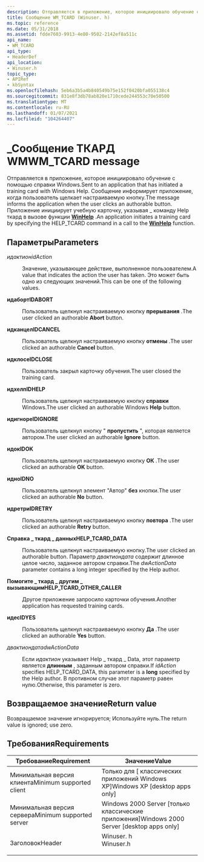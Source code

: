 ```yaml
---
description: Отправляется в приложение, которое инициировало обучение с помощью справки Windows.
title: Сообщение WM_TCARD (Winuser. h)
ms.topic: reference
ms.date: 05/31/2018
ms.assetid: fdde7603-9913-4e80-9502-2142ef8a511c
api_name:
- WM_TCARD
api_type:
- HeaderDef
api_location:
- Winuser.h
topic_type:
- APIRef
- kbSyntax
ms.openlocfilehash: 5eb6a3b5a4b840549b75e152f0420bfa055138c4
ms.sourcegitcommit: 831e8f3db78ab820e1710cede244553c70e50500
ms.translationtype: MT
ms.contentlocale: ru-RU
ms.lasthandoff: 01/07/2021
ms.locfileid: "104264407"
---
```

# <a name="wm_tcard-message"></a><span data-ttu-id="ff38a-103">\_Сообщение ТКАРД WM</span><span class="sxs-lookup"><span data-stu-id="ff38a-103">WM\_TCARD message</span></span>

<span data-ttu-id="ff38a-104">Отправляется в приложение, которое инициировало обучение с помощью справки Windows.</span><span class="sxs-lookup"><span data-stu-id="ff38a-104">Sent to an application that has initiated a training card with Windows Help.</span></span> <span data-ttu-id="ff38a-105">Сообщение информирует приложение, когда пользователь щелкает настраиваемую кнопку.</span><span class="sxs-lookup"><span data-stu-id="ff38a-105">The message informs the application when the user clicks an authorable button.</span></span> <span data-ttu-id="ff38a-106">Приложение инициирует учебную карточку, указывая \_ команду Help ткард в вызове функции [**WinHelp**](/windows/desktop/api/Winuser/nf-winuser-winhelpa) .</span><span class="sxs-lookup"><span data-stu-id="ff38a-106">An application initiates a training card by specifying the HELP\_TCARD command in a call to the [**WinHelp**](/windows/desktop/api/Winuser/nf-winuser-winhelpa) function.</span></span>

## <a name="parameters"></a><span data-ttu-id="ff38a-107">Параметры</span><span class="sxs-lookup"><span data-stu-id="ff38a-107">Parameters</span></span>

<dl> <dt>

<span data-ttu-id="ff38a-108">*идактион*</span><span class="sxs-lookup"><span data-stu-id="ff38a-108">*idAction*</span></span> 
</dt> <dd>

<span data-ttu-id="ff38a-109">Значение, указывающее действие, выполненное пользователем.</span><span class="sxs-lookup"><span data-stu-id="ff38a-109">A value that indicates the action the user has taken.</span></span> <span data-ttu-id="ff38a-110">Это может быть одно из следующих значений.</span><span class="sxs-lookup"><span data-stu-id="ff38a-110">This can be one of the following values.</span></span>

<dt>

<span id="IDABORT"></span><span id="idabort"></span>

<span data-ttu-id="ff38a-111"><span id="IDABORT"></span><span id="idabort"></span>**идаборт**</span><span class="sxs-lookup"><span data-stu-id="ff38a-111"><span id="IDABORT"></span><span id="idabort"></span>**IDABORT**</span></span>


</dt> <dd>

<span data-ttu-id="ff38a-112">Пользователь щелкнул настраиваемую кнопку **прерывания** .</span><span class="sxs-lookup"><span data-stu-id="ff38a-112">The user clicked an authorable **Abort** button.</span></span>

</dd> <dt>

<span id="IDCANCEL"></span><span id="idcancel"></span>

<span data-ttu-id="ff38a-113"><span id="IDCANCEL"></span><span id="idcancel"></span>**идканцел**</span><span class="sxs-lookup"><span data-stu-id="ff38a-113"><span id="IDCANCEL"></span><span id="idcancel"></span>**IDCANCEL**</span></span>


</dt> <dd>

<span data-ttu-id="ff38a-114">Пользователь щелкнул настраиваемую кнопку **отмены** .</span><span class="sxs-lookup"><span data-stu-id="ff38a-114">The user clicked an authorable **Cancel** button.</span></span>

</dd> <dt>

<span id="IDCLOSE"></span><span id="idclose"></span>

<span data-ttu-id="ff38a-115"><span id="IDCLOSE"></span><span id="idclose"></span>**идклосе**</span><span class="sxs-lookup"><span data-stu-id="ff38a-115"><span id="IDCLOSE"></span><span id="idclose"></span>**IDCLOSE**</span></span>


</dt> <dd>

<span data-ttu-id="ff38a-116">Пользователь закрыл карточку обучения.</span><span class="sxs-lookup"><span data-stu-id="ff38a-116">The user closed the training card.</span></span>

</dd> <dt>

<span id="IDHELP"></span><span id="idhelp"></span>

<span data-ttu-id="ff38a-117"><span id="IDHELP"></span><span id="idhelp"></span>**идхелп**</span><span class="sxs-lookup"><span data-stu-id="ff38a-117"><span id="IDHELP"></span><span id="idhelp"></span>**IDHELP**</span></span>


</dt> <dd>

<span data-ttu-id="ff38a-118">Пользователь щелкнул настраиваемую кнопку **справки** Windows.</span><span class="sxs-lookup"><span data-stu-id="ff38a-118">The user clicked an authorable Windows **Help** button.</span></span>

</dd> <dt>

<span id="IDIGNORE"></span><span id="idignore"></span>

<span data-ttu-id="ff38a-119"><span id="IDIGNORE"></span><span id="idignore"></span>**идигноре**</span><span class="sxs-lookup"><span data-stu-id="ff38a-119"><span id="IDIGNORE"></span><span id="idignore"></span>**IDIGNORE**</span></span>


</dt> <dd>

<span data-ttu-id="ff38a-120">Пользователь щелкнул кнопку " **пропустить** ", которая является автором.</span><span class="sxs-lookup"><span data-stu-id="ff38a-120">The user clicked an authorable **Ignore** button.</span></span>

</dd> <dt>

<span id="IDOK"></span><span id="idok"></span>

<span data-ttu-id="ff38a-121"><span id="IDOK"></span><span id="idok"></span>**идок**</span><span class="sxs-lookup"><span data-stu-id="ff38a-121"><span id="IDOK"></span><span id="idok"></span>**IDOK**</span></span>


</dt> <dd>

<span data-ttu-id="ff38a-122">Пользователь щелкнул настраиваемую кнопку **ОК** .</span><span class="sxs-lookup"><span data-stu-id="ff38a-122">The user clicked an authorable **OK** button.</span></span>

</dd> <dt>

<span id="IDNO"></span><span id="idno"></span>

<span data-ttu-id="ff38a-123"><span id="IDNO"></span><span id="idno"></span>**идно**</span><span class="sxs-lookup"><span data-stu-id="ff38a-123"><span id="IDNO"></span><span id="idno"></span>**IDNO**</span></span>


</dt> <dd>

<span data-ttu-id="ff38a-124">Пользователь щелкнул элемент "Автор" **без** кнопки.</span><span class="sxs-lookup"><span data-stu-id="ff38a-124">The user clicked an authorable **No** button.</span></span>

</dd> <dt>

<span id="IDRETRY"></span><span id="idretry"></span>

<span data-ttu-id="ff38a-125"><span id="IDRETRY"></span><span id="idretry"></span>**идретри**</span><span class="sxs-lookup"><span data-stu-id="ff38a-125"><span id="IDRETRY"></span><span id="idretry"></span>**IDRETRY**</span></span>


</dt> <dd>

<span data-ttu-id="ff38a-126">Пользователь щелкнул настраиваемую кнопку **повтора** .</span><span class="sxs-lookup"><span data-stu-id="ff38a-126">The user clicked an authorable **Retry** button.</span></span>

</dd> <dt>

<span id="HELP_TCARD_DATA"></span><span id="help_tcard_data"></span>

<span data-ttu-id="ff38a-127"><span id="HELP_TCARD_DATA"></span><span id="help_tcard_data"></span>**Справка \_ ткард \_ данных**</span><span class="sxs-lookup"><span data-stu-id="ff38a-127"><span id="HELP_TCARD_DATA"></span><span id="help_tcard_data"></span>**HELP\_TCARD\_DATA**</span></span>


</dt> <dd>

<span data-ttu-id="ff38a-128">Пользователь щелкнул настраиваемую кнопку.</span><span class="sxs-lookup"><span data-stu-id="ff38a-128">The user clicked an authorable button.</span></span> <span data-ttu-id="ff38a-129">Параметр *двактиондата* содержит длинное целое число, заданное автором справки.</span><span class="sxs-lookup"><span data-stu-id="ff38a-129">The *dwActionData* parameter contains a long integer specified by the Help author.</span></span>

</dd> <dt>

<span id="HELP_TCARD_OTHER_CALLER"></span><span id="help_tcard_other_caller"></span>

<span data-ttu-id="ff38a-130"><span id="HELP_TCARD_OTHER_CALLER"></span><span id="help_tcard_other_caller"></span>**Помогите \_ ткард \_ другим \_ вызывающим**</span><span class="sxs-lookup"><span data-stu-id="ff38a-130"><span id="HELP_TCARD_OTHER_CALLER"></span><span id="help_tcard_other_caller"></span>**HELP\_TCARD\_OTHER\_CALLER**</span></span>


</dt> <dd>

<span data-ttu-id="ff38a-131">Другое приложение запросило карточки обучения.</span><span class="sxs-lookup"><span data-stu-id="ff38a-131">Another application has requested training cards.</span></span>

</dd> <dt>

<span id="IDYES"></span><span id="idyes"></span>

<span data-ttu-id="ff38a-132"><span id="IDYES"></span><span id="idyes"></span>**идес**</span><span class="sxs-lookup"><span data-stu-id="ff38a-132"><span id="IDYES"></span><span id="idyes"></span>**IDYES**</span></span>


</dt> <dd>

<span data-ttu-id="ff38a-133">Пользователь щелкнул настраиваемую кнопку **Да** .</span><span class="sxs-lookup"><span data-stu-id="ff38a-133">The user clicked an authorable **Yes** button.</span></span>

</dd> </dl> </dd> <dt>

<span data-ttu-id="ff38a-134">*двактиондата*</span><span class="sxs-lookup"><span data-stu-id="ff38a-134">*dwActionData*</span></span> 
</dt> <dd>

<span data-ttu-id="ff38a-135">Если *идактион* указывает Help \_ ткард \_ Data, этот параметр является **длинным** , заданным автором справки.</span><span class="sxs-lookup"><span data-stu-id="ff38a-135">If *idAction* specifies HELP\_TCARD\_DATA, this parameter is a **long** specified by the Help author.</span></span> <span data-ttu-id="ff38a-136">В противном случае этот параметр равен нулю.</span><span class="sxs-lookup"><span data-stu-id="ff38a-136">Otherwise, this parameter is zero.</span></span>

</dd> </dl>

## <a name="return-value"></a><span data-ttu-id="ff38a-137">Возвращаемое значение</span><span class="sxs-lookup"><span data-stu-id="ff38a-137">Return value</span></span>

<span data-ttu-id="ff38a-138">Возвращаемое значение игнорируется; Используйте нуль.</span><span class="sxs-lookup"><span data-stu-id="ff38a-138">The return value is ignored; use zero.</span></span>

## <a name="requirements"></a><span data-ttu-id="ff38a-139">Требования</span><span class="sxs-lookup"><span data-stu-id="ff38a-139">Requirements</span></span>



| <span data-ttu-id="ff38a-140">Требование</span><span class="sxs-lookup"><span data-stu-id="ff38a-140">Requirement</span></span> | <span data-ttu-id="ff38a-141">Значение</span><span class="sxs-lookup"><span data-stu-id="ff38a-141">Value</span></span> |
|-------------------------------------|--------------------------------------------------------------------------------------|
| <span data-ttu-id="ff38a-142">Минимальная версия клиента</span><span class="sxs-lookup"><span data-stu-id="ff38a-142">Minimum supported client</span></span><br/> | <span data-ttu-id="ff38a-143">Только для \[ классических приложений Windows XP\]</span><span class="sxs-lookup"><span data-stu-id="ff38a-143">Windows XP \[desktop apps only\]</span></span><br/>                                          |
| <span data-ttu-id="ff38a-144">Минимальная версия сервера</span><span class="sxs-lookup"><span data-stu-id="ff38a-144">Minimum supported server</span></span><br/> | <span data-ttu-id="ff38a-145">Windows 2000 Server \[только классические приложения\]</span><span class="sxs-lookup"><span data-stu-id="ff38a-145">Windows 2000 Server \[desktop apps only\]</span></span><br/>                                 |
| <span data-ttu-id="ff38a-146">Заголовок</span><span class="sxs-lookup"><span data-stu-id="ff38a-146">Header</span></span><br/>                   | <dl> <span data-ttu-id="ff38a-147"><dt>Winuser. h</dt></span><span class="sxs-lookup"><span data-stu-id="ff38a-147"><dt>Winuser.h</dt></span></span> </dl> |



 

 




